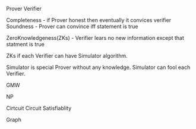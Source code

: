 
Prover
Verifier


Completeness - if Prover honest then eventually it convices verifier 
Soundness - Prover can convince iff statement is true

ZeroKnowledgeness(ZKs) - Verifier lears no new information except that statment is true

ZKs if each Verifier can have Simulator algorithm.

Simulator is special Prover without any knowledge. 
Simulator can fool each Verifier.

GMW

NP

Cirtcuit
Circuit Satisfiablity

Graph 

